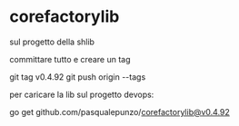 # corefactorylib

sul progetto della shlib

committare tutto e creare un tag

git tag v0.4.92
git push origin --tags

per caricare la lib sul progetto devops:

go get github.com/pasqualepunzo/corefactorylib@v0.4.92